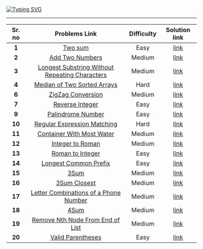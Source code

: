 [![Typing SVG](https://readme-typing-svg.herokuapp.com?color=1A93F7&size=25&center=true&width=600&lines=Welcome+to+Leetcode+solutions+)](https://git.io/typing-svg)

___
 
|Sr. no | Problems Link     | Difficulty   | Solution link  | 
|:-------:|:------------------:|:------------:|:---------------:|
|  **1**|[Two sum](https://leetcode.com/problems/two-sum/)|Easy |[link](https://github.com/satyam4484/Leetcode/blob/master/Solutions/Two_sum.cpp) |
|  **2**|[ Add Two Numbers](https://leetcode.com/problems/add-two-numbers/)|Medium |[link](https://github.com/satyam4484/Leetcode/blob/master/Solutions/Add_tow_numbers.cpp) |
|  **3**|[ Longest Substring Without Repeating Characters](https://leetcode.com/problems/longest-substring-without-repeating-characters/)|Medium |[link](https://github.com/satyam4484/Leetcode/blob/master/Solutions/Longest_Substring_Without_Repeating_Characters.cpp) |
|  **4**|[ Median of Two Sorted Arrays](https://leetcode.com/problems/median-of-two-sorted-arrays/)|Hard |[link](https://github.com/satyam4484/Leetcode/blob/master/Solutions/Median_Array.cpp) |
|  **6**|[ZigZag Conversion](https://leetcode.com/problems/zigzag-conversion/)|Medium |[link](https://github.com/satyam4484/Leetcode/blob/master/Solutions/Zig_zack.cpp) |
|  **7**|[ Reverse Integer](https://leetcode.com/problems/reverse-integer/)|Easy |[link](https://github.com/satyam4484/Leetcode/blob/master/Solutions/reverse_integer.cpp) |
|  **9**|[Palindrome Number](https://leetcode.com/problems/palindrome-number/)|Easy |[link](https://github.com/satyam4484/Leetcode/blob/master/Solutions/palindrome_number.cpp) |
|  **10**|[Regular Expression Matching](https://leetcode.com/problems/regular-expression-matching/)|Hard |[link](https://github.com/satyam4484/Leetcode/blob/master/Solutions/regular_expression.cpp) |
|  **11**|[ Container With Most Water](https://leetcode.com/problems/container-with-most-water/)|Medium|[link](https://github.com/satyam4484/Leetcode/blob/master/Solutions/container_with_most_water.cpp) |
|  **12**|[ Integer to Roman](https://leetcode.com/problems/integer-to-roman/)|Medium|[link](https://github.com/satyam4484/Leetcode/blob/master/Solutions/Integer_to_roman.cpp) |
|  **13**|[Roman to Integer](https://leetcode.com/problems/roman-to-integer/)|Easy|[link](https://github.com/satyam4484/Leetcode/blob/master/Solutions/roman_to_integer.cpp) |
|  **14**|[Longest Common Prefix](https://leetcode.com/problems/longest-common-prefix/)|Easy|[link](https://github.com/satyam4484/Leetcode/blob/master/Solutions/longest_common_prefix.cpp) |
|  **15**|[3Sum](https://leetcode.com/problems/3sum/)|Medium|[link](https://github.com/satyam4484/Leetcode/blob/master/Solutions/3sum.cpp) |
|  **16**|[3Sum Closest](https://leetcode.com/problems/3sum-closest/)|Medium|[link](https://github.com/satyam4484/Leetcode/blob/master/Solutions/3sum_closet.cpp) |
|  **17**|[Letter Combinations of a Phone Number](https://leetcode.com/problems/letter-combinations-of-a-phone-number/)|Medium|[link](https://github.com/satyam4484/Leetcode/blob/master/Solutions/letter_combination_phone.cpp) |
|  **18**|[4Sum](https://leetcode.com/problems/4sum/)|Medium|[link](https://github.com/satyam4484/Leetcode/blob/master/Solutions/4sum.cpp) |
|  **19**|[Remove Nth Node From End of List](https://leetcode.com/problems/remove-nth-node-from-end-of-list/)|Medium|[link](https://github.com/satyam4484/Leetcode/blob/master/Solutions/remove_nth_node.cpp) |
|  **20**|[Valid Parentheses](https://leetcode.com/problems/valid-parentheses/)|Easy|[link](https://github.com/satyam4484/Leetcode/blob/master/Solutions/valid_parentheses.cpp) |
  
 
